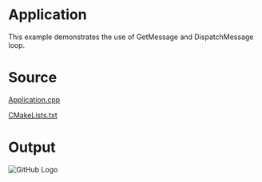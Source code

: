 # Application

This example demonstrates the use of GetMessage and DispatchMessage loop.

# Source

[Application.cpp](Application.cpp)

[CMakeLists.txt](CMakeLists.txt)

# Output

![GitHub Logo](../../../docs/Pictures/Application.png)
